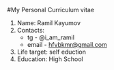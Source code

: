 #My Personal Curriculum vitae
1. Name: Ramil Kayumov
2. Contacts:
    * tg - @i_am_ramil
    * email - hfvbkmr@gmail.com
3. Life target: self eduction
4. Education: High School
